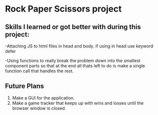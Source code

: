 # Rock Paper Scissors project

## Skills I learned or got better with during this project:

-Attaching JS to html files in head and body. if using in head use keyword defer

-Using functions to really break the problem down into the smallest component parts so that at the end all thats left to do is make a single function call that handles the rest.

## Future Plans

1. Make a GUI for the application.
2. Make a game tracker that keeps up with wins and losses until the browser window is closed.
